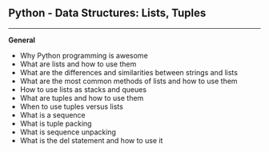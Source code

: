 <h2>Python - Data Structures: Lists, Tuples</h2>
<hr>
<b>General</b>

<ul>
  <li>Why Python programming is awesome
</li>
  <li>What are lists and how to use them
</li>
  <li>What are the differences and similarities between strings and lists
</li>
  <li>What are the most common methods of lists and how to use them
</li>
  <li>How to use lists as stacks and queues
</li>
  <li>What are tuples and how to use them
</li>
  <li>When to use tuples versus lists
</li>
  <li>What is a sequence
</li>
  <li>What is tuple packing
</li>
  <li>What is sequence unpacking
</li>
  <li>What is the del statement and how to use it  
</li>  
</ul>
